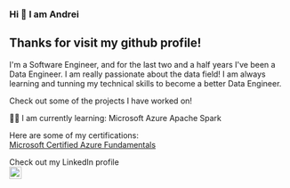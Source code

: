 ### Hi 👋 I am Andrei

## Thanks for visit my github profile!

I'm a Software Engineer, and for the last two and a half years I've been a Data Engineer. I am really passionate about the data field! I am always learning and tunning my technical skills to become a better Data Engineer.

Check out some of the projects I have worked on!

👨‍🎓 I am currently learning:
Microsoft Azure
Apache Spark

Here are some of my certifications:
<br>
<a href="https://www.credly.com/badges/c0fd4988-36d1-40dd-a51d-d24921ff36df/linked_in_profile">Microsoft Certified Azure Fundamentals</a>
</br>



Check out my LinkedIn profile
<br/>
<a href="https://www.linkedin.com/in/gzamora17/">
<img align="left" alt="Andrei Zamora" width="22px" src="https://cdn.jsdelivr.net/npm/simple-icons@v3/icons/linkedin.svg" />
<br />
